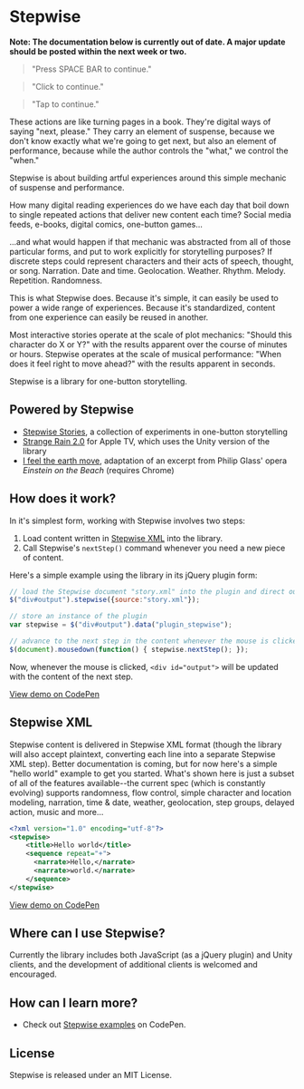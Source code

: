 # Stepwise

**Note: The documentation below is currently out of date. A major update should be posted within the next week or two.**

> "Press SPACE BAR to continue."

>"Click to continue."

>"Tap to continue."

These actions are like turning pages in a book. They're digital ways of saying "next, please." They carry an element of suspense, because we don't know exactly what we're going to get next, but also an element of performance, because while the author controls the "what," we control the "when."

Stepwise is about building artful experiences around this simple mechanic of suspense and performance.

How many digital reading experiences do we have each day that boil down to single repeated actions that deliver new content each time? Social media feeds, e-books, digital comics, one-button games...

...and what would happen if that mechanic was abstracted from all of those particular forms, and put to work explicitly for storytelling purposes? If discrete steps could represent characters and their acts of speech, thought, or song. Narration. Date and time. Geolocation. Weather. Rhythm. Melody. Repetition. Randomness.

This is what Stepwise does. Because it's simple, it can easily be used to power a wide range of experiences. Because it's standardized, content from one experience can easily be reused in another.

Most interactive stories operate at the scale of plot mechanics: "Should this character do X or Y?" with the results apparent over the course of minutes or hours. Stepwise operates at the scale of musical performance: "When does it feel right to move ahead?" with the results apparent in seconds.

Stepwise is a library for one-button storytelling.

## Powered by Stepwise
+ [Stepwise Stories](http://stepwisestories.com), a collection of experiments in one-button storytelling
+ [Strange Rain 2.0](http://opertoon.com/strange-rain/) for Apple TV, which uses the Unity version of the library
+ [I feel the earth move](http://erikloyer.com/einstein/), adaptation of an excerpt from Philip Glass' opera *Einstein on the Beach* (requires Chrome)


## How does it work?
In it's simplest form, working with Stepwise involves two steps:

1. Load content written in [Stepwise XML](#stepwise-xml) into the library.
2. Call Stepwise's `nextStep()` command whenever you need a new piece of content.

Here's a simple example using the library in its jQuery plugin form:

```javascript
// load the Stepwise document "story.xml" into the plugin and direct output to a div called "output"
$("div#output").stepwise({source:"story.xml"});

// store an instance of the plugin
var stepwise = $("div#output").data("plugin_stepwise");

// advance to the next step in the content whenever the mouse is clicked
$(document).mousedown(function() { stepwise.nextStep(); });
```

Now, whenever the mouse is clicked, `<div id="output">` will be updated with the content of the next step.

[View demo on CodePen](http://cdpn.io/XdxKMm)

## Stepwise XML
Stepwise content is delivered in Stepwise XML format (though the library will also accept plaintext, converting each line into a separate Stepwise XML step). Better documentation is coming, but for now here's a simple "hello world" example to get you started. What's shown here is just a subset of all of the features available--the current spec (which is constantly evolving) supports randomness, flow control, simple character and location modeling, narration, time & date, weather, geolocation, step groups, delayed action, music and more...

```xml
<?xml version="1.0" encoding="utf-8"?>
<stepwise>
	<title>Hello world</title>
    <sequence repeat="+">
      <narrate>Hello,</narrate>
      <narrate>world.</narrate>
    </sequence>
</stepwise>
```
[View demo on CodePen](http://codepen.io/eloyer/pen/KzBbMW)

## Where can I use Stepwise?
Currently the library includes both JavaScript (as a jQuery plugin) and Unity clients, and the development of additional clients is welcomed and encouraged.

## How can I learn more?
- Check out [Stepwise examples](http://codepen.io/eloyer/collections/popular/) on CodePen.

## License
Stepwise is released under an MIT License.
